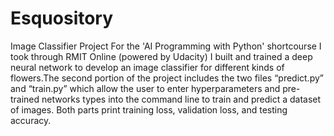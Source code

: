 # Esquository
Image Classifier Project
For the 'AI Programming with Python' shortcourse I took through RMIT Online (powered by Udacity) I built and trained a deep neural network to develop an image classifier for different kinds of flowers.The second portion of the project includes the two files “predict.py” and “train.py” which allow the user to enter hyperparameters and pre-trained networks types into the command line to train and predict a dataset of images. Both parts print training loss, validation loss, and testing accuracy.

